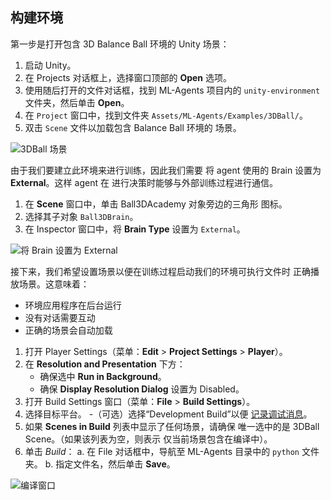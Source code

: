 ## 构建环境

第一步是打开包含 3D Balance Ball 环境的 
Unity 场景：

1. 启动 Unity。
2. 在 Projects 对话框上，选择窗口顶部的 **Open** 选项。
3. 使用随后打开的文件对话框，找到 ML-Agents 项目内的 
`unity-environment` 文件夹，然后单击 **Open**。
4. 在 `Project` 窗口中，找到文件夹 
`Assets/ML-Agents/Examples/3DBall/`。
5. 双击 `Scene` 文件以加载包含 Balance Ball 环境的
场景。

![3DBall 场景](images/mlagents-Open3DBall.png)

由于我们要建立此环境来进行训练，因此我们需要
将 agent 使用的 Brain 设置为 **External**。这样 agent 在
进行决策时能够与外部训练过程进行通信。

1. 在 **Scene** 窗口中，单击 Ball3DAcademy 对象旁边的三角形
图标。
2. 选择其子对象 `Ball3DBrain`。
3. 在 Inspector 窗口中，将 **Brain Type** 设置为 `External`。

![将 Brain 设置为 External](images/mlagents-SetExternalBrain.png)

接下来，我们希望设置场景以便在训练过程启动我们的环境可执行文件时
正确播放场景。这意味着：
* 环境应用程序在后台运行
* 没有对话需要互动
* 正确的场景会自动加载
 
1. 打开 Player Settings（菜单：**Edit** > **Project Settings** > **Player**）。
2. 在 **Resolution and Presentation** 下方：
    - 确保选中 **Run in Background**。
    - 确保 **Display Resolution Dialog** 设置为 Disabled。
3. 打开 Build Settings 窗口（菜单：**File** > **Build Settings**）。
4. 选择目标平台。
    -（可选）选择“Development Build”以便
    [记录调试消息](https://docs.unity3d.com/Manual/LogFiles.html)。
5. 如果 **Scenes in Build** 列表中显示了任何场景，请确保
唯一选中的是 3DBall Scene。（如果该列表为空，则表示
仅当前场景包含在编译中）。
6. 单击 *Build*：
    a. 在 File 对话框中，导航至 ML-Agents 目录中的 `python`
    文件夹。
    b. 指定文件名，然后单击 **Save**。

![编译窗口](images/mlagents-BuildWindow.png)